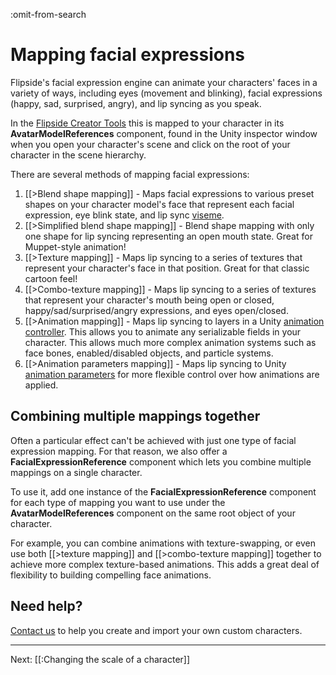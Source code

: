 :omit-from-search

# Mapping facial expressions

Flipside's facial expression engine can animate your characters' faces in a variety of ways, including eyes (movement and blinking), facial expressions (happy, sad, surprised, angry), and lip syncing as you speak.

In the [Flipside Creator Tools](/docs/2021.1/creator-tools) this is mapped to your character in its **AvatarModelReferences** component, found in the Unity inspector window when you open your character's scene and click on the root of your character in the scene hierarchy.

There are several methods of mapping facial expressions:

1. [[>Blend shape mapping]] - Maps facial expressions to various preset shapes on your character model's face that represent each facial expression, eye blink state, and lip sync [viseme](https://en.wikipedia.org/wiki/Viseme).
2. [[>Simplified blend shape mapping]] - Blend shape mapping with only one shape for lip syncing representing an open mouth state. Great for Muppet-style animation!
3. [[>Texture mapping]] - Maps lip syncing to a series of textures that represent your character's face in that position. Great for that classic cartoon feel!
4. [[>Combo-texture mapping]] - Maps lip syncing to a series of textures that represent your character's mouth being open or closed, happy/sad/surprised/angry expressions, and eyes open/closed.
5. [[>Animation mapping]] - Maps lip syncing to layers in a Unity [animation controller](https://docs.unity3d.com/Manual/AnimationOverview.html). This allows you to animate any serializable fields in your character. This allows much more complex animation systems such as face bones, enabled/disabled objects, and particle systems.
6. [[>Animation parameters mapping]] - Maps lip syncing to Unity [animation parameters](https://docs.unity3d.com/Manual/AnimationParameters.html) for more flexible control over how animations are applied.

## Combining multiple mappings together

Often a particular effect can't be achieved with just one type of facial expression mapping. For that reason, we also offer a **FacialExpressionReference** component which lets you combine multiple mappings on a single character.

To use it, add one instance of the **FacialExpressionReference** component for each type of mapping you want to use under the **AvatarModelReferences** component on the same root object of your character.

For example, you can combine animations with texture-swapping, or even use both [[>texture mapping]] and [[>combo-texture mapping]] together to achieve more complex texture-based animations. This adds a great deal of flexibility to building compelling face animations.

## Need help?

[Contact us](/contact) to help you create and import your own custom characters.

---

Next: [[:Changing the scale of a character]]
